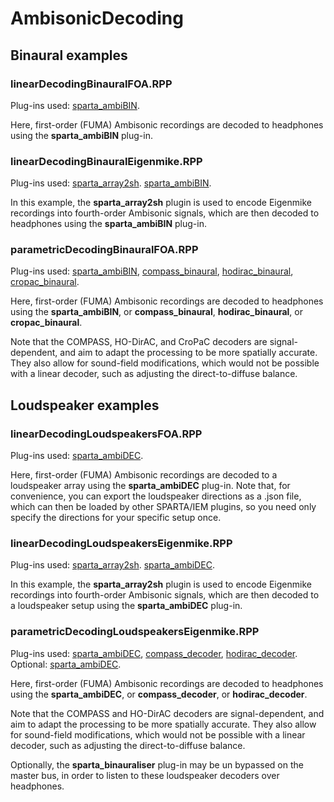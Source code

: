 # AmbisonicDecoding

## Binaural examples 
### linearDecodingBinauralFOA.RPP

Plug-ins used: [sparta_ambiBIN](https://leomccormack.github.io/sparta-site/docs/plugins/sparta-suite/#ambibin).

Here, first-order (FUMA) Ambisonic recordings are decoded to headphones using the **sparta_ambiBIN** plug-in.

### linearDecodingBinauralEigenmike.RPP

Plug-ins used: [sparta_array2sh](https://leomccormack.github.io/sparta-site/docs/plugins/sparta-suite/#array2sh). [sparta_ambiBIN](https://leomccormack.github.io/sparta-site/docs/plugins/sparta-suite/#ambibin).

In this example, the **sparta_array2sh** plugin is used to encode Eigenmike recordings into fourth-order Ambisonic signals, which are then decoded to headphones using the **sparta_ambiBIN** plug-in.


### parametricDecodingBinauralFOA.RPP

Plug-ins used: [sparta_ambiBIN](https://leomccormack.github.io/sparta-site/docs/plugins/sparta-suite/#ambibin), [compass_binaural](https://leomccormack.github.io/sparta-site/docs/plugins/compass-suite/#binaural), [hodirac_binaural](https://leomccormack.github.io/sparta-site/docs/plugins/hodirac-suite/#binaural),
[cropac_binaural](https://leomccormack.github.io/sparta-site/docs/plugins/cropac-binaural/#plug-in-description).

Here, first-order (FUMA) Ambisonic recordings are decoded to headphones using the **sparta_ambiBIN**, or **compass_binaural**,  **hodirac_binaural**, or **cropac_binaural**.

Note that the COMPASS, HO-DirAC, and CroPaC decoders are signal-dependent, and aim to adapt the processing to be more spatially accurate. They also allow for sound-field modifications, which would not be possible with a linear decoder, such as adjusting the direct-to-diffuse balance.


## Loudspeaker examples

### linearDecodingLoudspeakersFOA.RPP

Plug-ins used: [sparta_ambiDEC](https://leomccormack.github.io/sparta-site/docs/plugins/sparta-suite/#ambidec).

Here, first-order (FUMA) Ambisonic recordings are decoded to a loudspeaker array using the **sparta_ambiDEC** plug-in. Note that, for convenience, you can export the loudspeaker directions as a .json file, which can then be loaded by other SPARTA/IEM plugins, so you need only specify the directions for your specific setup once.

### linearDecodingLoudspeakersEigenmike.RPP

Plug-ins used: [sparta_array2sh](https://leomccormack.github.io/sparta-site/docs/plugins/sparta-suite/#array2sh). [sparta_ambiDEC](https://leomccormack.github.io/sparta-site/docs/plugins/sparta-suite/#ambidec).

In this example, the **sparta_array2sh** plugin is used to encode Eigenmike recordings into fourth-order Ambisonic signals, which are then decoded to a loudspeaker setup using the **sparta_ambiDEC** plug-in.

### parametricDecodingLoudspeakersEigenmike.RPP

Plug-ins used: [sparta_ambiDEC](https://leomccormack.github.io/sparta-site/docs/plugins/sparta-suite/#ambidec), [compass_decoder](https://leomccormack.github.io/sparta-site/docs/plugins/compass-suite/#decoder), [hodirac_decoder](https://leomccormack.github.io/sparta-site/docs/plugins/hodirac-suite/#decoder).
Optional: [sparta_ambiDEC](https://leomccormack.github.io/sparta-site/docs/plugins/sparta-suite/#binauraliser).

Here, first-order (FUMA) Ambisonic recordings are decoded to headphones using the **sparta_ambiDEC**, or **compass_decoder**,  or **hodirac_decoder**.

Note that the COMPASS and HO-DirAC decoders are signal-dependent, and aim to adapt the processing to be more spatially accurate. They also allow for sound-field modifications, which would not be possible with a linear decoder, such as adjusting the direct-to-diffuse balance.

Optionally, the **sparta_binauraliser** plug-in may be un bypassed on the master bus, in order to listen to these loudspeaker decoders over headphones. 
